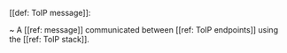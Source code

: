 [[def: ToIP message]]:

~ A [[ref: message]] communicated between [[ref: ToIP endpoints]] using the [[ref: ToIP stack]].


